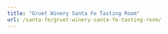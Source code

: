 ```yaml
---
title: "Gruet Winery Santa Fe Tasting Room"
url: /santa-fe/gruet-winery-santa-fe-tasting-room/
---
```

